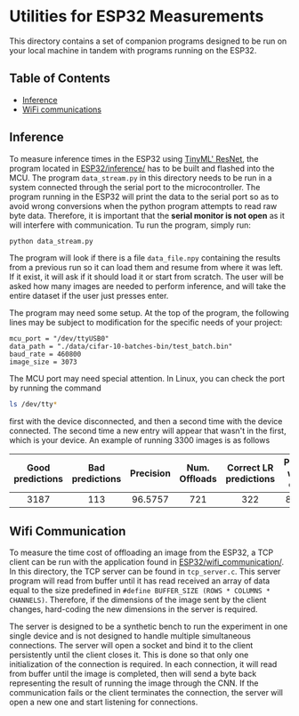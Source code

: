 # Utilities for ESP32 Measurements

This directory contains a set of companion programs designed to be run on your local machine in tandem with programs running on the ESP32.

## Table of Contents

- [Inference](#inference)
- [WiFi communications](#wiFi-communications)


## Inference

To measure inference times in the ESP32 using [TinyML' ResNet](https://github.com/mlcommons/tiny/tree/master/benchmark/training/image_classification/trained_models), the program located in [ESP32/inference/](../inference) has to be built and flashed into the MCU. The program `data_stream.py` in this directory needs to be run in a system connected through the serial port to the microcontroller. The program running in the ESP32 will print the data to the serial port so as to avoid wrong conversions when the python program attempts to read raw byte data. Therefore, it is important that the **serial monitor is not open** as it will interfere with communication. Tu run the program, simply run:

```bash
python data_stream.py
```

The program will look if there is a file `data_file.npy` containing the results from a previous run so it can load them and resume from where it was left. If it exist, it will ask if it should load it or start from scratch. The user will be asked how many images are needed to perform inference, and will take the entire dataset if the user just presses enter.

The program may need some setup. At the top of the program, the following lines may be subject to modification for the specific needs of your project:

```pyhton
mcu_port = "/dev/ttyUSB0"
data_path = "./data/cifar-10-batches-bin/test_batch.bin"
baud_rate = 460800
image_size = 3073
```

The MCU port may need special attention. In Linux, you can check the port by running the command

```bash
ls /dev/tty*
```

first with the device disconnected, and then a second time with the device connected. The second time a new entry will appear that wasn't in the first, which is your device. An example of running 3300 images is as follows

| **Good predictions** | **Bad predictions** | **Precision** | **Num. Offloads** | **Correct LR predictions** | **Precision without offload** |
|:--------------------:|:-------------------:|:-------------:|:-----------------:|:--------------------------:|:-----------------------------:|
|         3187         |         113         |    96.5757    |        721        |             322            |            86.8181            |


## Wifi Communication

To measure the time cost of offloading an image from the ESP32, a TCP client can be run with the application found in [ESP32/wifi_communication/](../wifi_communication). In this directory, the TCP server can be found in `tcp_server.c`. This server program will read from buffer until it has read received an array of data equal to the size predefined in `#define BUFFER_SIZE (ROWS * COLUMNS * CHANNELS)`. Therefore, if the dimensions of the image sent by the client changes, hard-coding the new dimensions in the server is required.

The server is designed to be a synthetic bench to run the experiment in one single device and is not designed to handle multiple simultaneous connections. The server will open a socket and bind it to the client persistently until the client closes it. This is done so that only one initialization of the connection is required. In each connection, it will read from buffer until the image is completed, then will send a byte back representing the result of running the image through the CNN. If the communication fails or the client terminates the connection, the server will open a new one and start listening for connections. 
